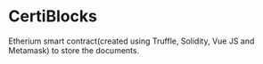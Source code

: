 # CertiBlocks
Etherium smart contract(created using Truffle, Solidity, Vue JS and Metamask) to store the documents.
